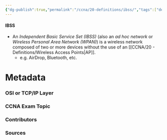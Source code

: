 ```yaml
---
{"dg-publish":true,"permalink":"/ccna/20-definitions/ibss/","tags":["defs_ccna"],"created":"2023-11-04T12:45:23.000-07:00","updated":"2023-11-08T12:56:58.000-08:00"}
---
```


#### IBSS
- An *Independent Basic Service Set (IBSS)* (also an *ad hoc network* or *Wireless Personal Area Network (WPAN)*) is a wireless network composed of two or more devices without the use of an [[CCNA/20 - Definitions/Wireless Access Points\|AP]].
	- e.g. AirDrop, Bluetooth, etc.


# Metadata
### OSI or TCP/IP Layer

### CCNA Exam Topic

### Contributors

### Sources
